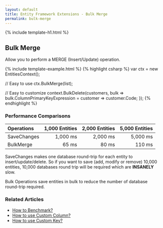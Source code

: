 ```yaml
---
layout: default
title: Entity Framework Extensions - Bulk Merge
permalink: bulk-merge
---
```


{% include template-h1.html %}

## Bulk Merge
Allow you to perform a MERGE (Insert/Update) operation.

{% include template-example.html %} 
{% highlight csharp %}
var ctx = new EntitiesContext();

// Easy to use
ctx.BulkMerge(list);

// Easy to customize
context.BulkDelete(customers, 
   bulk => bulk.ColumnPrimaryKeyExpression = customer => customer.Code; });
{% endhighlight %}

### Performance Comparisons

| Operations      | 1,000 Entities | 2,000 Entities | 5,000 Entities |
| :-------------- | -------------: | -------------: | -------------: |
| SaveChanges     | 1,000 ms       | 2,000 ms       | 5,000 ms       |
| BulkMerge       | 65 ms          | 80 ms          | 110 ms         |

SaveChanges makes one database round-trip for each entity to insert/update/delete. So if you want to save (add, modify or remove) 10,000 entities, 10,000 databases round trip will be required which are **INSANELY** slow.

Bulk Operations save entities in bulk to reduce the number of database round-trip required.

### Related Articles

- [How to Benchmark?](benchmark)
- [How to use Custom Column?](custom-column)
- [How to use Custom Key?](custom-key)

